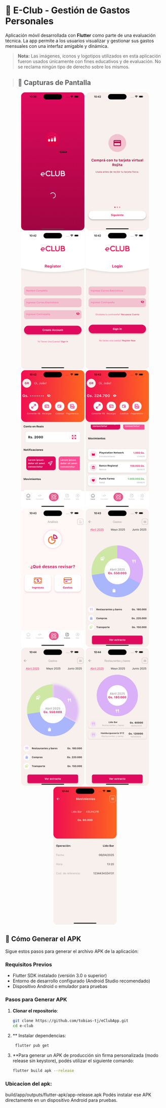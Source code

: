 # 📱 E-Club - Gestión de Gastos Personales

Aplicación móvil desarrollada con **Flutter** como parte de una evaluación técnica. La app permite a los usuarios visualizar y gestionar sus gastos mensuales con una interfaz amigable y dinámica.

> **Nota:** Las imágenes, íconos y logotipos utilizados en esta aplicación fueron usados únicamente con fines educativos y de evaluación. No se reclama ningún tipo de derecho sobre los mismos.


> ## 📱 Capturas de Pantalla

<div align="center">
  <img src="assets/screens/screen1.png" width="200" alt="Pantalla 1"/>
  <img src="assets/screens/screen2.png" width="200" alt="Pantalla 2"/>
  <img src="assets/screens/screen3.png" width="200" alt="Pantalla 3"/>
  <img src="assets/screens/screen4.png" width="200" alt="Pantalla 4"/>
  <br>
  <img src="assets/screens/screen5.png" width="200" alt="Pantalla 5"/>
  <img src="assets/screens/screen6.png" width="200" alt="Pantalla 6"/>
  <img src="assets/screens/screen7.png" width="200" alt="Pantalla 7"/>
  <img src="assets/screens/screen8.png" width="200" alt="Pantalla 8"/>
  <br>
  <img src="assets/screens/screen9.png" width="200" alt="Pantalla 9"/>
  <img src="assets/screens/screen10.png" width="200" alt="Pantalla 10"/>
  <img src="assets/screens/screen11.png" width="200" alt="Pantalla 11"/>
</div>

## 🚀 Cómo Generar el APK

Sigue estos pasos para generar el archivo APK de la aplicación:

### Requisitos Previos
- Flutter SDK instalado (versión 3.0 o superior)
- Entorno de desarrollo configurado (Android Studio recomendado)
- Dispositivo Android o emulador para pruebas

### Pasos para Generar APK

1. **Clonar el repositorio**:
   ```bash
   git clone https://github.com/tobias-tj/eClubApp.git
   cd e-club

2. ** Instalar dependencias:
      ```bash
       flutter pub get

4. **Para generar un APK de producción sin firma personalizada (modo release sin keystore), podés utilizar el siguiente comando:
    ```bash
    flutter build apk --release

### Ubicacion del apk:
build/app/outputs/flutter-apk/app-release.apk
Podés instalar ese APK directamente en un dispositivo Android para pruebas.
